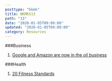 ```yaml
---
posttype: "bkmk"
title: BKMKS13
path: "13"
date: "2020-01-05T09:00:00"
updated: "2020-01-05T09:00:00"
category: Resources
---
```


###Business
1. [Google and Amazon are now in the oil business](https://www.youtube.com/watch?v=v3n8txX3144)

###Health
1. [20 Fitness Standards](https://www.bobbymaximus.com/20-fitness-standards/)
